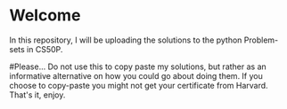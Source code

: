 # Welcome
In this repository, I will be uploading the solutions to the python Problem-sets in CS50P.

#Please...
Do not use this to copy paste my solutions, but rather as an informative alternative on how you could go about doing them. If you choose to copy-paste you might not get your certificate from Harvard. That's it, enjoy.

